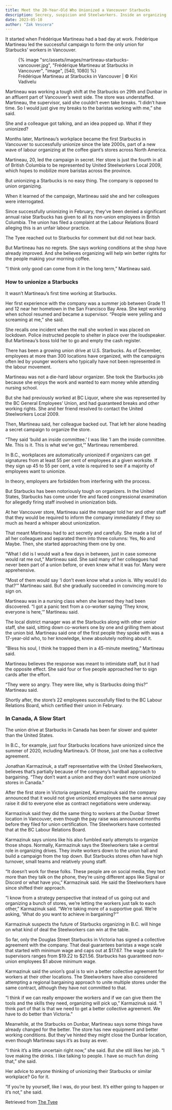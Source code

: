 ```yaml
---
title: Meet the 20-Year-Old Who Unionized a Vancouver Starbucks
description: Secrecy, suspicion and Steelworkers. Inside an organizing drive at the anti-union coffee chain.
date: 2023-05-10
author: "Zak Vescera"
---
```


It started when Frédérique Martineau had a bad day at work. Frédérique Martineau led the successful campaign to form the only union for Starbucks’ workers in Vancouver.

<!-- excerpt -->

<figure>
{% image "src/assets/images/martineau-starbucks-vancouver.jpg", "Frédérique Martineau at Starbucks in Vancouver", "image", [540, 1080] %}
<figcaption>Frédérique Martineau at Starbucks in Vancouver | © Kiri Vadivelu</figcaption>
</figure>

Martineau was working a tough shift at the Starbucks on 29th and Dunbar in an affluent part of Vancouver’s west side. The store was understaffed. Martineau, the supervisor, said she couldn’t even take breaks. “I didn’t have time. So I would just give my breaks to the baristas working with me,” she said.

She and a colleague got talking, and an idea popped up. What if they unionized?

Months later, Martineau’s workplace became the first Starbucks in Vancouver to successfully unionize since the late 2000s, part of a new wave of labour organizing at the coffee giant’s stores across North America.

Martineau, 20, led the campaign in secret. Her store is just the fourth in all of British Columbia to be represented by United Steelworkers Local 2009, which hopes to mobilize more baristas across the province.

But unionizing a Starbucks is no easy thing. The company is opposed to union organizing.

When it learned of the campaign, Martineau said she and her colleagues were interrogated.

Since successfully unionizing in February, they’ve been denied a significant annual raise Starbucks has given to all its non-union employees in British Columbia. The union has filed a complaint at the Labour Relations Board alleging this is an unfair labour practice.

The Tyee reached out to Starbucks for comment but did not hear back.

But Martineau has no regrets. She says working conditions at the shop have already improved. And she believes organizing will help win better rights for the people making your morning coffee.

“I think only good can come from it in the long term,” Martineau said.

### How to unionize a Starbucks

It wasn’t Martineau’s first time working at Starbucks.

Her first experience with the company was a summer job between Grade 11 and 12 near her hometown in the San Francisco Bay Area. She kept working when school resumed and became a supervisor. “People were yelling and screaming at me,” she said.

She recalls one incident when the mall she worked in was placed on lockdown. Police instructed people to shelter in place over the loudspeaker. But Martineau’s boss told her to go and empty the cash register.

There has been a growing union drive at U.S. Starbucks. As of December, employees at more than 300 locations have organized, with the campaigns often led by younger workers who typically have not been represented in the labour movement.

Martineau was not a die-hard labour organizer. She took the Starbucks job because she enjoys the work and wanted to earn money while attending nursing school.

But she had previously worked at BC Liquor, where she was represented by the BC General Employees’ Union, and had guaranteed breaks and other working rights. She and her friend resolved to contact the United Steelworkers Local 2009.

Then, Martineau said, her colleague backed out. That left her alone heading a secret campaign to organize the store.

“They said ‘build an inside committee.’ I was like ‘I am the inside committee. Me. This is it. This is what we’ve got,’” Martineau remembered.

In B.C., workplaces are automatically unionized if organizers can get signatures from at least 55 per cent of employees at a given worksite. If they sign up 45 to 55 per cent, a vote is required to see if a majority of employees want to unionize.

In theory, employers are forbidden from interfering with the process.

But Starbucks has been notoriously tough on organizers. In the United States, Starbucks has come under fire and faced congressional examination for allegedly firing staff involved in unionization bids.

At her Vancouver store, Martineau said the manager told her and other staff that they would be required to inform the company immediately if they so much as heard a whisper about unionization.

That meant Martineau had to act secretly and carefully. She made a list of all her colleagues and separated them into three columns: Yes, No and Maybe. Then, she started approaching them one by one.

“What I did is I would wait a few days in between, just in case someone would rat me out,” Martineau said. She said many of her colleagues had never been part of a union before, or even knew what it was for. Many were apprehensive.

“Most of them would say ‘I don’t even know what a union is. Why would I do that?’” Martineau said. But she gradually succeeded in convincing more to sign on.

Martineau was in a nursing class when she learned they had been discovered. “I got a panic text from a co-worker saying ‘They know, everyone is here,’” Martineau said.

The local district manager was at the Starbucks along with other senior staff, she said, sitting down co-workers one by one and grilling them about the union bid. Martineau said one of the first people they spoke with was a 17-year-old who, to her knowledge, knew absolutely nothing about it.

“Bless his soul, I think he trapped them in a 45-minute meeting,” Martineau said.

Martineau believes the response was meant to intimidate staff, but it had the opposite effect. She said four or five people approached her to sign cards after the effort.

“They were so angry. They were like, why is Starbucks doing this?” Martineau said.

Shortly after, the store’s 22 employees successfully filed to the BC Labour Relations Board, which certified their union in February.

### In Canada, A Slow Start

The union drive at Starbucks in Canada has been far slower and quieter than the United States.

In B.C., for example, just four Starbucks locations have unionized since the summer of 2020, including Martineau’s. Of those, just one has a collective agreement.

Jonathan Karmazinuk, a staff representative with the United Steelworkers, believes that’s partially because of the company’s hardball approach to bargaining. “They don’t want a union and they don’t want more unionized stores in Canada.”

After the first store in Victoria organized, Karmazinuk said the company announced that it would not give unionized employees the same annual pay raise it did to everyone else as contract negotiations were underway.

Karmazinuk said they did the same thing to workers at the Dunbar Street location in Vancouver, even though the pay raise was announced months before they filed for union certification. The Steelworkers have contested that at the BC Labour Relations Board.

Karmazinuk says unions like his also fumbled early attempts to organize those shops. Normally, Karmazinuk says the Steelworkers take a central role in organizing drives. They invite workers down to the union hall and build a campaign from the top down. But Starbucks stores often have high turnover, small teams and relatively young staff.

“It doesn’t work for these folks. These people are on social media, they text more than they talk on the phone, they’re using different apps like Signal or Discord or what have you,” Karmazinuk said. He said the Steelworkers have since shifted their approach.

“I know from a strategy perspective that instead of us going out and organizing a bunch of stores, we’re letting the workers just talk to each other,” Karmazinuk said. “We’re taking more of a supportive goal. We’re asking, ‘What do you want to achieve in bargaining?’”

Karmazinuk suspects the future of Starbucks organizing in B.C. will hinge on what kind of deal the Steelworkers can win at the table.

So far, only the Douglas Street Starbucks in Victoria has signed a collective agreement with the company. That deal guarantees baristas a wage scale that started with minimum wage and caps out at $17.67. The wage scale for supervisors ranges from $19.22 to $21.56. Starbucks has guaranteed non-union employees $1 above minimum wage.

Karmazinuk said the union’s goal is to win a better collective agreement for workers at their other locations. The Steelworkers have also considered attempting a regional bargaining approach to unite multiple stores under the same contract, although they have not committed to that.

“I think if we can really empower the workers and if we can give them the tools and the skills they need, organizing will pick up,” Karmazinuk said. “I think part of that is that we need to get a better collective agreement. We have to do better than Victoria.”

Meanwhile, at the Starbucks on Dunbar, Martineau says some things have already changed for the better. The store has new equipment and better working conditions. But they’ve hinted they might close the Dunbar location, even though Martineau says it’s as busy as ever.

“I think it’s a little uncertain right now,” she said. But she still likes her job. “I love making the drinks. I like talking to people. I have so much fun doing that,” she said.

Her advice to anyone thinking of unionizing their Starbucks or similar workplace? Go for it.

“If you’re by yourself, like I was, do your best. It’s either going to happen or it’s not,” she said.

Retrieved from [The Tyee](https://thetyee.ca/News/2023/05/10/20-Year-Old-Unionized-Vancouver-Starbucks/?fbclid=IwAR2aM_JvCoSjxSIicVaTERps-LK5XHG45sG0hO6cgCKUnQeeP1Hml55uf1w)
